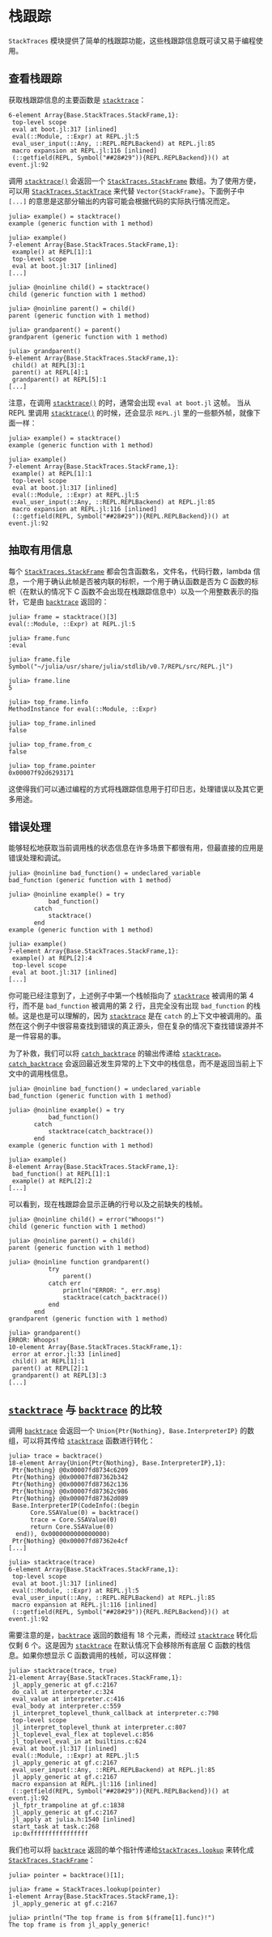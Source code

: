 # 栈跟踪

`StackTraces` 模块提供了简单的栈跟踪功能，这些栈跟踪信息既可读又易于编程使用。

## 查看栈跟踪

获取栈跟踪信息的主要函数是 [`stacktrace`](@ref)：

```julia-repl
6-element Array{Base.StackTraces.StackFrame,1}:
 top-level scope
 eval at boot.jl:317 [inlined]
 eval(::Module, ::Expr) at REPL.jl:5
 eval_user_input(::Any, ::REPL.REPLBackend) at REPL.jl:85
 macro expansion at REPL.jl:116 [inlined]
 (::getfield(REPL, Symbol("##28#29")){REPL.REPLBackend})() at event.jl:92
```

调用 [`stacktrace()`](@ref) 会返回一个 [`StackTraces.StackFrame`](@ref) 数组。为了使用方便，可以用 [`StackTraces.StackTrace`](@ref) 来代替 `Vector{StackFrame}`。下面例子中 `[...]` 的意思是这部分输出的内容可能会根据代码的实际执行情况而定。

```julia-repl
julia> example() = stacktrace()
example (generic function with 1 method)

julia> example()
7-element Array{Base.StackTraces.StackFrame,1}:
 example() at REPL[1]:1
 top-level scope
 eval at boot.jl:317 [inlined]
[...]

julia> @noinline child() = stacktrace()
child (generic function with 1 method)

julia> @noinline parent() = child()
parent (generic function with 1 method)

julia> grandparent() = parent()
grandparent (generic function with 1 method)

julia> grandparent()
9-element Array{Base.StackTraces.StackFrame,1}:
 child() at REPL[3]:1
 parent() at REPL[4]:1
 grandparent() at REPL[5]:1
[...]
```

注意，在调用 [`stacktrace()`](@ref) 的时，通常会出现 `eval at boot.jl` 这帧。
当从 REPL 里调用 [`stacktrace()`](@ref) 的时候，还会显示 `REPL.jl` 里的一些额外帧，就像下面一样：

```julia-repl
julia> example() = stacktrace()
example (generic function with 1 method)

julia> example()
7-element Array{Base.StackTraces.StackFrame,1}:
 example() at REPL[1]:1
 top-level scope
 eval at boot.jl:317 [inlined]
 eval(::Module, ::Expr) at REPL.jl:5
 eval_user_input(::Any, ::REPL.REPLBackend) at REPL.jl:85
 macro expansion at REPL.jl:116 [inlined]
 (::getfield(REPL, Symbol("##28#29")){REPL.REPLBackend})() at event.jl:92
```

## 抽取有用信息

每个 [`StackTraces.StackFrame`](@ref) 都会包含函数名，文件名，代码行数，lambda 信息，一个用于确认此帧是否被内联的标帜，一个用于确认函数是否为 C 函数的标帜（在默认的情况下 C 函数不会出现在栈跟踪信息中）以及一个用整数表示的指针，它是由 [`backtrace`](@ref) 返回的：

```julia-repl
julia> frame = stacktrace()[3]
eval(::Module, ::Expr) at REPL.jl:5

julia> frame.func
:eval

julia> frame.file
Symbol("~/julia/usr/share/julia/stdlib/v0.7/REPL/src/REPL.jl")

julia> frame.line
5

julia> top_frame.linfo
MethodInstance for eval(::Module, ::Expr)

julia> top_frame.inlined
false

julia> top_frame.from_c
false
```

```julia-repl
julia> top_frame.pointer
0x00007f92d6293171
```

这使得我们可以通过编程的方式将栈跟踪信息用于打印日志，处理错误以及其它更多用途。

## 错误处理

能够轻松地获取当前调用栈的状态信息在许多场景下都很有用，但最直接的应用是错误处理和调试。

```julia-repl
julia> @noinline bad_function() = undeclared_variable
bad_function (generic function with 1 method)

julia> @noinline example() = try
           bad_function()
       catch
           stacktrace()
       end
example (generic function with 1 method)

julia> example()
7-element Array{Base.StackTraces.StackFrame,1}:
 example() at REPL[2]:4
 top-level scope
 eval at boot.jl:317 [inlined]
[...]
```

你可能已经注意到了，上述例子中第一个栈帧指向了 [`stacktrace`](@ref) 被调用的第 4 行，而不是 `bad_function` 被调用的第 2 行，且完全没有出现 `bad_function` 的栈帧。这是也是可以理解的，因为 [`stacktrace`](@ref) 是在 `catch` 的上下文中被调用的。虽然在这个例子中很容易查找到错误的真正源头，但在复杂的情况下查找错误源并不是一件容易的事。

为了补救，我们可以将 [`catch_backtrace`](@ref) 的输出传递给 [`stacktrace`](@ref)。[`catch_backtrace`](@ref) 会返回最近发生异常的上下文中的栈信息，而不是返回当前上下文中的调用栈信息。

```julia-repl
julia> @noinline bad_function() = undeclared_variable
bad_function (generic function with 1 method)

julia> @noinline example() = try
           bad_function()
       catch
           stacktrace(catch_backtrace())
       end
example (generic function with 1 method)

julia> example()
8-element Array{Base.StackTraces.StackFrame,1}:
 bad_function() at REPL[1]:1
 example() at REPL[2]:2
[...]
```

可以看到，现在栈跟踪会显示正确的行号以及之前缺失的栈帧。

```julia-repl
julia> @noinline child() = error("Whoops!")
child (generic function with 1 method)

julia> @noinline parent() = child()
parent (generic function with 1 method)

julia> @noinline function grandparent()
           try
               parent()
           catch err
               println("ERROR: ", err.msg)
               stacktrace(catch_backtrace())
           end
       end
grandparent (generic function with 1 method)

julia> grandparent()
ERROR: Whoops!
10-element Array{Base.StackTraces.StackFrame,1}:
 error at error.jl:33 [inlined]
 child() at REPL[1]:1
 parent() at REPL[2]:1
 grandparent() at REPL[3]:3
[...]
```

## [`stacktrace`](@ref) 与 [`backtrace`](@ref) 的比较

调用 [`backtrace`](@ref) 会返回一个 `Union{Ptr{Nothing}, Base.InterpreterIP}` 的数组，可以将其传给 [`stacktrace`](@ref) 函数进行转化：

```julia-repl
julia> trace = backtrace()
18-element Array{Union{Ptr{Nothing}, Base.InterpreterIP},1}:
 Ptr{Nothing} @0x00007fd8734c6209
 Ptr{Nothing} @0x00007fd87362b342
 Ptr{Nothing} @0x00007fd87362c136
 Ptr{Nothing} @0x00007fd87362c986
 Ptr{Nothing} @0x00007fd87362d089
 Base.InterpreterIP(CodeInfo(:(begin
      Core.SSAValue(0) = backtrace()
      trace = Core.SSAValue(0)
      return Core.SSAValue(0)
  end)), 0x0000000000000000)
 Ptr{Nothing} @0x00007fd87362e4cf
[...]

julia> stacktrace(trace)
6-element Array{Base.StackTraces.StackFrame,1}:
 top-level scope
 eval at boot.jl:317 [inlined]
 eval(::Module, ::Expr) at REPL.jl:5
 eval_user_input(::Any, ::REPL.REPLBackend) at REPL.jl:85
 macro expansion at REPL.jl:116 [inlined]
 (::getfield(REPL, Symbol("##28#29")){REPL.REPLBackend})() at event.jl:92
```

需要注意的是，[`backtrace`](@ref) 返回的数组有 18 个元素，而经过 [`stacktrace`](@ref) 转化后仅剩 6 个。这是因为 [`stacktrace`](@ref) 在默认情况下会移除所有底层 C 函数的栈信息。如果你想显示 C 函数调用的栈帧，可以这样做：

```julia-repl
julia> stacktrace(trace, true)
21-element Array{Base.StackTraces.StackFrame,1}:
 jl_apply_generic at gf.c:2167
 do_call at interpreter.c:324
 eval_value at interpreter.c:416
 eval_body at interpreter.c:559
 jl_interpret_toplevel_thunk_callback at interpreter.c:798
 top-level scope
 jl_interpret_toplevel_thunk at interpreter.c:807
 jl_toplevel_eval_flex at toplevel.c:856
 jl_toplevel_eval_in at builtins.c:624
 eval at boot.jl:317 [inlined]
 eval(::Module, ::Expr) at REPL.jl:5
 jl_apply_generic at gf.c:2167
 eval_user_input(::Any, ::REPL.REPLBackend) at REPL.jl:85
 jl_apply_generic at gf.c:2167
 macro expansion at REPL.jl:116 [inlined]
 (::getfield(REPL, Symbol("##28#29")){REPL.REPLBackend})() at event.jl:92
 jl_fptr_trampoline at gf.c:1838
 jl_apply_generic at gf.c:2167
 jl_apply at julia.h:1540 [inlined]
 start_task at task.c:268
 ip:0xffffffffffffffff
```

我们也可以将 [`backtrace`](@ref) 返回的单个指针传递给[`StackTraces.lookup`](@ref) 来转化成 [`StackTraces.StackFrame`](@ref)：

```julia-repl
julia> pointer = backtrace()[1];

julia> frame = StackTraces.lookup(pointer)
1-element Array{Base.StackTraces.StackFrame,1}:
 jl_apply_generic at gf.c:2167

julia> println("The top frame is from $(frame[1].func)!")
The top frame is from jl_apply_generic!
```

